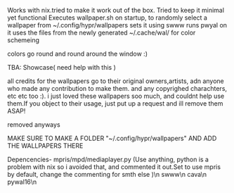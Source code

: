 Works with nix.tried to make it work out of the box.
Tried to keep it minimal yet functional
Executes wallpaper.sh on startup, to randomly select a wallpaper from ~/.config/hypr/wallpapers
sets it using swww
runs pwyal on it
uses the files from the newly generated ~/.cache/wal/ for color schemeing

colors go round and round around the window :)

TBA: Showcase( need help with this )

all credits for the wallpapers go to their original owners,artists, adn anyone who made any contribution to make them. and any copyrighed charachters, etc etc too :).
i just loved these wallpapers soo much, and couldnt help use them.If you object to their usage, just put up a request and ill remove them ASAP! 

removed anyways

MAKE SURE TO MAKE A FOLDER "~/.config/hypr/wallpapers" AND ADD THE WALLPAPERS THERE


Depencencies-
mpris/mpd/mediaplayer.py (Use anything, python is a problem with nix so i avoided that, and commented it out.Set to use mpris by default, change the commenting for smth else )\n
swww\n
cava\n
pywal16\n
